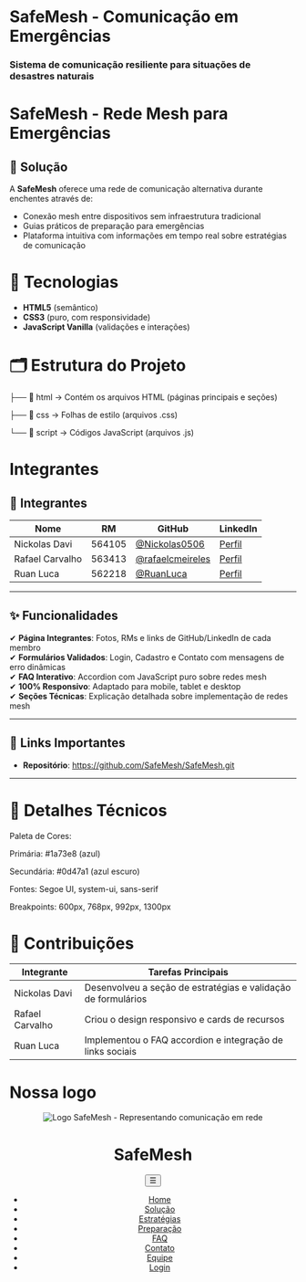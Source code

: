 # SafeMesh - Comunicação em Emergências

### Sistema de comunicação resiliente para situações de desastres naturais

# SafeMesh - Rede Mesh para Emergências

## 🎯 Solução  
A **SafeMesh** oferece uma rede de comunicação alternativa durante enchentes através de:  
- Conexão mesh entre dispositivos sem infraestrutura tradicional  
- Guias práticos de preparação para emergências  
- Plataforma intuitiva com informações em tempo real sobre estratégias de comunicação

# 🚀 Tecnologias  
- **HTML5** (semântico)  
- **CSS3** (puro, com responsividade)  
- **JavaScript Vanilla** (validações e interações)
  
# 🗂️ Estrutura do Projeto
 
├── 📂 html → Contém os arquivos HTML (páginas principais e seções)


├── 📂 css → Folhas de estilo (arquivos .css)


└── 📂 script → Códigos JavaScript (arquivos .js)




# Integrantes

## 👥 Integrantes  
| Nome            | RM      | GitHub                                   | LinkedIn                                  |  
|-----------------|---------|------------------------------------------|-------------------------------------------|  
| Nickolas Davi   | 564105  | [@Nickolas0506](https://github.com/Nickolas0506) | [Perfil](https://www.linkedin.com/in/nickolas-davi-17824b355/) |  
| Rafael Carvalho | 563413  | [@rafaelcmeireles](https://github.com/rafaelcmeireles) | [Perfil](https://www.linkedin.com/in/rafael-carvalho-meireles-0a3a87130/) |  
| Ruan Luca       | 562218  | [@RuanLuca](https://github.com/RuanLuca) | [Perfil](https://www.linkedin.com/in/ruan-luca-feliciano-de-carvalho-a36905267/) |  

---

## ✨ Funcionalidades  
✔ **Página Integrantes**: Fotos, RMs e links de GitHub/LinkedIn de cada membro  
✔ **Formulários Validados**: Login, Cadastro e Contato com mensagens de erro dinâmicas  
✔ **FAQ Interativo**: Accordion com JavaScript puro sobre redes mesh  
✔ **100% Responsivo**: Adaptado para mobile, tablet e desktop  
✔ **Seções Técnicas**: Explicação detalhada sobre implementação de redes mesh  

--- 

## 🔗 Links Importantes  
- **Repositório**: https://github.com/SafeMesh/SafeMesh.git

---

# 📝 Detalhes Técnicos
Paleta de Cores:

Primária: #1a73e8 (azul)

Secundária: #0d47a1 (azul escuro)

Fontes: Segoe UI, system-ui, sans-serif

Breakpoints: 600px, 768px, 992px, 1300px

# 📌 Contribuições
Integrante | Tarefas Principais
-----------|-------------------
Nickolas Davi | Desenvolveu a seção de estratégias e validação de formulários  
Rafael Carvalho | Criou o design responsivo e cards de recursos  
Ruan Luca | Implementou o FAQ accordion e integração de links sociais

# Nossa logo 

<head>
    <meta charset="UTF-8">
    <meta name="viewport" content="width=device-width, initial-scale=1.0">
    <title>SafeMesh | Comunicação em Emergências</title>
    <link rel="icon" href="https://img.ge/i/cvngi60.png" type="image/jpeg">
    <link rel="stylesheet" href="style.css">
</head>
<body>
    <header>
        <div class="header-container">
            <div class="logo">
                <img src="https://img.ge/i/YPMiY81.png" alt="Logo SafeMesh - Representando comunicação em rede">
                <h1>SafeMesh</h1>
            </div>
            <button class="mobile-menu-toggle" aria-label="Menu mobile">☰</button>
            <nav>
                <ul>
                    <li><a href="#home" class="nav-link active tech-border">Home</a></li>
                    <li><a href="#solution" class="nav-link tech-border">Solução</a></li>
                    <li><a href="#strategies" class="nav-link tech-border">Estratégias</a></li>
                    <li><a href="#preparation" class="nav-link tech-border">Preparação</a></li>
                    <li><a href="#faq" class="nav-link tech-border">FAQ</a></li>
                    <li><a href="#contact" class="nav-link tech-border">Contato</a></li>
                    <li><a href="#team" class="nav-link tech-border">Equipe</a></li>
                    <li><a href="#login" class="nav-link tech-border">Login</a></li>
                </ul>
            </nav>
        </div>
    </header>
